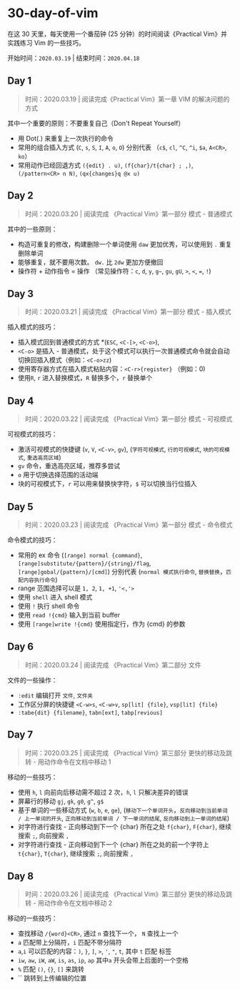 # 30-day-of-vim


在这 30 天里，每天使用一个番茄钟 (25 分钟）的时间阅读《Practical Vim》并实践练习 Vim 的一些技巧。

开始时间：`2020.03.19` | 结束时间：`2020.04.18`

## Day 1

> 时间：2020.03.19 | 阅读完成《Practical Vim》第一章 VIM 的解决问题的方式

其中一个重要的原则：不要重复自己（Don't Repeat Yourself）

- 用 Dot(.) 来重复上一次执行的命令
- 常用的组合插入方式 (`C`, `s`, `S`, `I`, `A`, `o`, `O`) 分别代表 （`c$`, `cl`, `^C`, `^i`, `$a`, `A<CR>`, `ko`）
- 常用动作已经回退方式 `({edit} . u)`, `(f{char}/t{char} ; ,)`, `(/pattern<CR> n N)`, `(qx{changes}q @x u)`

## Day 2

> 时间：2020.03.20 | 阅读完成 《Practical Vim》第一部分 模式 - 普通模式

其中的一些原则：

- 构造可重复的修改，构建删除一个单词使用 `daw` 更加优秀，可以使用到 `.` 重复删除单词
- 能够重复，就不要用次数。 `dw.` 比 `2dw` 更加方便撤回
- 操作符 + 动作指令 = 操作 （常见操作符：`c`, `d`, `y`, `g~`, `gu`, `gU`, `>`, `<`, `=`, `!`)

## Day 3

> 时间：2020.03.21 | 阅读完成 《Practical Vim》第一部分 模式 - 插入模式

插入模式的技巧：

- 插入模式回到普通模式的方式 *(`ESC`, `<C-[>`, `<C-o>`),
- `<C-o>` 是插入 - 普通模式，处于这个模式可以执行一次普通模式命令就会自动切换回插入模式（例如：`<C-o>zz`)
- 使用寄存器方式在插入模式粘贴内容：`<C-r>{register}` （例如：<C-r>0)
- 使用`R`, `r` 进入替换模式，`R` 替换多个，`r` 替换单个

## Day 4

> 时间：2020.03.22 | 阅读完成 《Practical Vim》第一部分 模式 - 可视模式

可视模式的技巧：

- 激活可视模式的快捷键 (`v`, `V`, `<C-v>`, `gv`), (`字符可视模式`, `行的可视模式`, `块的可视模式`, `重选高亮区域`)
- `gv` 命令，重选高亮区域，推荐多尝试
- `o` 用于切换选择范围的活动端
- 块的可视模式下，`r` 可以用来替换快字符，`$` 可以切换当行位插入

## Day 5

> 时间：2020.03.23 | 阅读完成 《Practical Vim》第一部分 模式 - 命令模式

命令模式的技巧：

- 常用的 ex 命令 (`[range] normal {command}`, `[range]substitute/{pattern}/{string}/flag`, `[range]gobal/{pattern}/[cmd]`) 分别代表 (`normal 模式执行命令`, `替换替换`，`匹配内容执行命令`)
- range 范围选择可以是 `1, 2`, `1, +1`, `'<,'>`
- 使用 `shell` 进入 shell 模式
- 使用 `!` 执行 shell 命令
- 使用 `read !{cmd}` 输入到当前 buffer
- 使用 `[range]write !{cmd}` 使用指定行，作为 {cmd} 的参数

## Day 6

> 时间：2020.03.24 | 阅读完成 《Practical Vim》第二部分 文件

文件的一些操作：

- `:edit` 编辑打开 `文件`, `文件夹`
-  工作区分屏的快捷键 `<C-w>s`, `<C-w>v`, `sp[lit] {file}`, `vsp[lit] {file}`
- `:tabe{dit} {filename}`, `tabn[ext]`, `tabp[revious]`

## Day 7

> 时间：2020.03.25 | 阅读完成 《Practical Vim》第三部分 更快的移动及跳转 - 用动作命令在文档中移动 1

移动的一些技巧：

- 使用 `h`, `l` 向前向后移动需不超过 2 次，`h`, `l` 只解决差异的错误
- 屏幕行的移动 `gj`, `gk`, `g0`, `g^`, `g$`
- 基于单词的一些移动方式 (`w`, `b`, `e`, `ge`), (`移动下一个单词开头`，`反向移动到当前单词 / 上一单词的开头`, `正向移动到当前单词 / 下一单词的结尾`, `反向移动到上一单词的结尾`)
- 对字符进行查找 - 正向移动到下一个 {char} 所在之处 `f{char}`, `F{char}`, 继续搜索 `;`, 向前搜索 `,`
- 对字符进行查找 - 正向移动到下一个 {char} 所在之处的前一个字符上 `t{char}`, `T{char}`, 继续搜索 `;`, 向前搜索 `,`


## Day 8

> 时间：2020.03.26 | 阅读完成 《Practical Vim》第三部分 更快的移动及跳转 - 用动作命令在文档中移动 2

移动的一些技巧：

- 查找移动 `/{word}<CR>`, 通过 `n` 查找下一个， `N` 查找上一个
- `a` 匹配带上分隔符，`i` 匹配不带分隔符
- `a`,`i` 可以匹配的内容：`)`, `}`, `]`, `>`, `'`, `"`, `t`, 其中 `t` 匹配 <xml> 标签
- `iw`, `aw`, `iW`, `aW`, `is`, `as`, `ip`, `ap` 其中`a` 开头会带上后面的一个空格
- `%` 匹配 `()`, `{}`, `[]` 来跳转
- `` 跳转到上传编辑的位置
